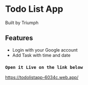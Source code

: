 # Todo List App 
<footer>Built by Triumph</footer> 

## Features

- Login with your Google account
- Add Task with time and date


### `Open it Live on the link below`

https://todolistapp-6034c.web.app/
